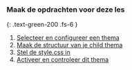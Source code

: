 ### Maak de opdrachten voor deze les
{: .text-green-200 .fs-6 }

1. [Selecteer en configureer een thema](select)
2. [Maak de structuur van je child thema](structure)
3. [Stel de style.css in](style_css)
4. [Activeer en controleer dit thema](check)

